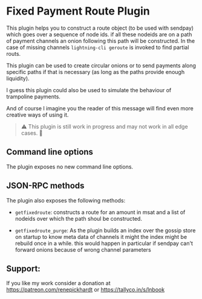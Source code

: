 # Fixed Payment Route Plugin

This plugin helps you to construct a route object (to be used with sendpay) which goes over a sequence of node ids. if all these nodeids are on a path of payment channels an onion following this path will be constructed. In the case of missing channels `lightning-cli geroute` is invoked to find partial routs. 

This plugin can be used to create circular onions or to send payments along specific paths if that is necessary (as long as the paths provide enough liquidity). 

I guess this plugin could also be used to simulate the behaviour of trampoline payments.

And of course I imagine you the reader of this message will find even more creative ways of using it.


> :warning: This plugin is still work in progress and may not work in all edge cases. :construction:
## Command line options

The plugin exposes no new command line options.

## JSON-RPC methods

The plugin also exposes the following methods:

 - `getfixedroute`: constructs a route for an amount in msat and a list of nodeids over which the path shoul be constructed.

 - `getfixedroute_purge`: As the plugin builds an index over the gossip store on startup to know meta data of channels it might the index might be rebuild once in a while. this would happen in particular if sendpay can't forward onions because of wrong channel parameters


## Support: 
If you like my work consider a donation at https://patreon.com/renepickhardt or https://tallyco.in/s/lnbook